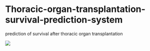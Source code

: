 # Thoracic-organ-transplantation-survival-prediction-system
prediction of survival after thoracic organ transplantation


![](https://www.uclahealth.org/anes/images/our-specialties/Thoracic-Anesthesiology.jpg)
